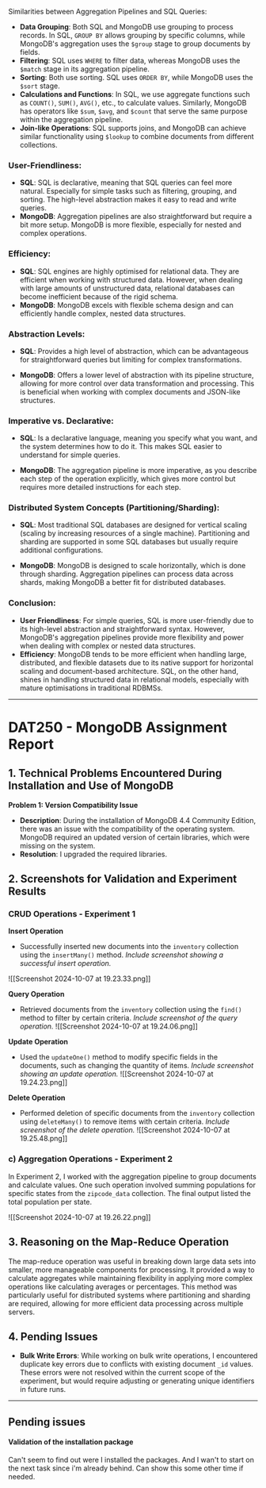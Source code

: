 Similarities between Aggregation Pipelines and SQL Queries:

- **Data Grouping**: Both SQL and MongoDB use grouping to process records. In SQL, `GROUP BY` allows grouping by specific columns, while MongoDB's aggregation uses the `$group` stage to group documents by fields.
- **Filtering**: SQL uses `WHERE` to filter data, whereas MongoDB uses the `$match` stage in its aggregation pipeline.
- **Sorting**: Both use sorting. SQL uses `ORDER BY`, while MongoDB uses the `$sort` stage.
- **Calculations and Functions**: In SQL, we use aggregate functions such as `COUNT()`, `SUM()`, `AVG()`, etc., to calculate values. Similarly, MongoDB has operators like `$sum`, `$avg`, and `$count` that serve the same purpose within the aggregation pipeline.
- **Join-like Operations**: SQL supports joins, and MongoDB can achieve similar functionality using `$lookup` to combine documents from different collections.

### User-Friendliness:

- **SQL**: SQL is declarative, meaning that SQL queries can feel more natural. Especially for simple tasks such as filtering, grouping, and sorting. The high-level abstraction  makes it easy to read and write queries.
- **MongoDB**: Aggregation pipelines are also straightforward but require a bit more setup. MongoDB is more flexible, especially for nested and complex operations.

### Efficiency:

- **SQL**: SQL engines are  highly optimised for relational data. They are efficient when working with structured data. However, when dealing with large amounts of unstructured  data, relational databases can become inefficient because of the rigid schema.
- **MongoDB**: MongoDB excels with flexible schema design and can efficiently handle complex, nested data structures.

### Abstraction Levels:

- **SQL**: Provides a high level of abstraction, which can be advantageous for straightforward queries but limiting for complex transformations.

- **MongoDB**: Offers a lower level of abstraction with its pipeline structure, allowing for more control over data transformation and processing. This is beneficial when working with complex documents and JSON-like structures.


### Imperative vs. Declarative:

- **SQL**: Is a declarative language, meaning you specify what you want, and the system determines how to do it. This makes SQL easier to understand for simple queries.

- **MongoDB**: The aggregation pipeline is more imperative, as you describe each step of the operation explicitly, which gives more control but requires more detailed instructions for each step.

### Distributed System Concepts (Partitioning/Sharding):

- **SQL**: Most traditional SQL databases are designed for vertical scaling (scaling by increasing resources of a single machine). Partitioning and sharding are supported in some SQL databases but usually require additional configurations.

- **MongoDB**: MongoDB is designed to scale horizontally, which is done through sharding. Aggregation pipelines can process data across shards, making MongoDB a better fit for distributed databases.

### Conclusion:

- **User Friendliness**: For simple queries, SQL is more user-friendly due to its high-level abstraction and straightforward syntax. However, MongoDB's aggregation pipelines provide more flexibility and power when dealing with complex or nested data structures.
- **Efficiency**: MongoDB tends to be more efficient when handling large, distributed, and flexible datasets due to its native support for horizontal scaling and document-based architecture. SQL, on the other hand, shines in handling structured data in relational models, especially with mature optimisations in traditional RDBMSs.


---

# DAT250 - MongoDB Assignment Report

## 1. Technical Problems Encountered During Installation and Use of MongoDB

**Problem 1: Version Compatibility Issue**

- **Description**: During the installation of MongoDB 4.4 Community Edition, there was an issue with the compatibility of the operating system. MongoDB required an updated version of certain libraries, which were missing on the system.
- **Resolution**: I upgraded the required libraries.

## 2. Screenshots for Validation and Experiment Results

###  CRUD Operations - Experiment 1

**Insert Operation**

- Successfully inserted new documents into the `inventory` collection using the `insertMany()` method. _Include screenshot showing a successful insert operation._



![[Screenshot 2024-10-07 at 19.23.33.png]]

**Query Operation**

- Retrieved documents from the `inventory` collection using the `find()` method to filter by certain criteria. _Include screenshot of the query operation._
  ![[Screenshot 2024-10-07 at 19.24.06.png]]


**Update Operation**

- Used the `updateOne()` method to modify specific fields in the documents, such as changing the quantity of items. _Include screenshot showing an update operation._
  ![[Screenshot 2024-10-07 at 19.24.23.png]]

**Delete Operation**

- Performed deletion of specific documents from the `inventory` collection using `deleteMany()` to remove items with certain criteria. _Include screenshot of the delete operation._
  ![[Screenshot 2024-10-07 at 19.25.48.png]]
### c) Aggregation Operations - Experiment 2

In Experiment 2, I worked with the aggregation pipeline to group documents and calculate values. One such operation involved summing populations for specific states from the `zipcode_data` collection. The final output listed the total population per state.


![[Screenshot 2024-10-07 at 19.26.22.png]]


## 3. Reasoning on the Map-Reduce Operation

The map-reduce operation was useful in breaking down large data sets into smaller, more manageable components for processing. It provided a way to calculate aggregates while maintaining flexibility in applying more complex operations like calculating averages or percentages. This method was particularly useful for distributed systems where partitioning and sharding are required, allowing for more efficient data processing across multiple servers.

## 4. Pending Issues

- **Bulk Write Errors**: While working on bulk write operations, I encountered duplicate key errors due to conflicts with existing document `_id` values. These errors were not resolved within the current scope of the experiment, but would require adjusting or generating unique identifiers in future runs.

---
## Pending issues

#### Validation of the installation package

Can't seem to find out were I installed the packages. And I wan't to start on the next task since i'm already behind. Can show this some other time if needed.

